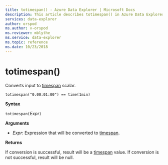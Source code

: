 ```yaml
---
title: totimespan() - Azure Data Explorer | Microsoft Docs
description: This article describes totimespan() in Azure Data Explorer.
services: data-explorer
author: orspod
ms.author: v-orspod
ms.reviewer: mblythe
ms.service: data-explorer
ms.topic: reference
ms.date: 10/23/2018
---
```

# totimespan()

Converts input  to [timespan](./scalar-data-types/timespan.md) scalar.

```kusto
totimespan("0.00:01:00") == time(1min)
```

**Syntax**

`totimespan(`*Expr*`)`

**Arguments**

* *Expr*: Expression that will be converted to [timespan](./scalar-data-types/timespan.md). 

**Returns**

If conversion is successful, result will be a [timespan](./scalar-data-types/timespan.md) value.
If conversion is not successful, result will be null.
 